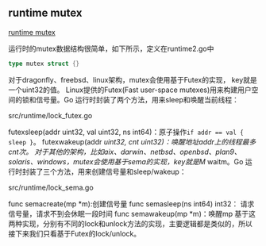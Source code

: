 
## runtime mutex

[runtime mutex](https://colobu.com/2020/12/06/mutex-in-go-runtime/)

运行时的mutex数据结构很简单，如下所示，定义在runtime2.go中

```go
type mutex struct {}
```

对于dragonfly、freebsd、linux架构，mutex会使用基于Futex的实现， key就是一个uint32的值。 Linux提供的Futex(Fast user-space mutexes)用来构建用户空间的锁和信号量。Go 运行时封装了两个方法，用来sleep和唤醒当前线程：

src/runtime/lock_futex.go

futexsleep(addr uint32, val uint32, ns int64)：原子操作`if addr == val { sleep }`。
futexwakeup(addr *uint32, cnt uint32)：唤醒地址addr上的线程最多cnt次。
对于其他的架构，比如aix、darwin、netbsd、openbsd、plan9、solaris、windows，mutex会使用基于sema的实现，key就是M* waitm。Go 运行时封装了三个方法，用来创建信号量和sleep/wakeup：

src/runtime/lock_sema.go

func semacreate(mp *m):创建信号量
func semasleep(ns int64) int32： 请求信号量，请求不到会休眠一段时间
func semawakeup(mp *m)：唤醒mp
基于这两种实现，分别有不同的lock和unlock方法的实现，主要逻辑都是类似的，所以接下来我们只看基于Futex的lock/unlock。


